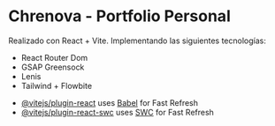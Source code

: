 # Chrenova - Portfolio Personal 

Realizado con React + Vite. Implementando las siguientes tecnologías:
* React Router Dom 
* GSAP Greensock
* Lenis
* Tailwind + Flowbite

- [@vitejs/plugin-react](https://github.com/vitejs/vite-plugin-react/blob/main/packages/plugin-react/README.md) uses [Babel](https://babeljs.io/) for Fast Refresh
- [@vitejs/plugin-react-swc](https://github.com/vitejs/vite-plugin-react-swc) uses [SWC](https://swc.rs/) for Fast Refresh
